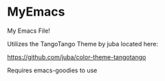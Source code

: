 MyEmacs
=======

My Emacs File!

Utilizes the TangoTango Theme by juba located here:

https://github.com/juba/color-theme-tangotango

Requires emacs-goodies to use